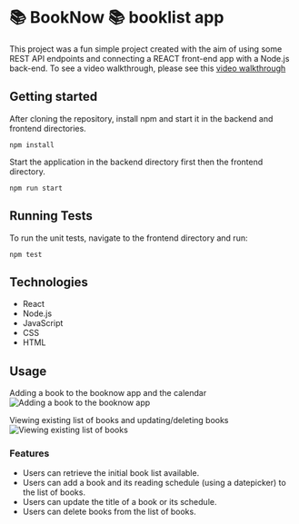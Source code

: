 # 📚 BookNow 📚 booklist app

This project was a fun simple project created with the aim of using some REST API endpoints and connecting a REACT front-end app with a Node.js back-end.
To see a video walkthrough, please see this  <a href="https://www.loom.com/share/9a04df10558142a09543223dda9fed63?sid=78a6dbc4-d372-4947-b074-d718c4c1929b"> video walkthrough </a>

## Getting started

After cloning the repository, install npm and start it in the backend and frontend directories.

```
npm install
```

Start the application in the backend directory first then the frontend directory.

```
npm run start
```

## Running Tests

To run the unit tests, navigate to the frontend directory and run:

```
npm test
```

## Technologies

- React
- Node.js
- JavaScript
- CSS
- HTML

## Usage
Adding a book to the booknow app and the calendar
![Adding a book to the booknow app](https://github.com/user-attachments/assets/0ef60f85-17cb-4912-b2c1-178d1f5f5cfc)

Viewing existing list of books and updating/deleting books
![Viewing existing list of books](https://github.com/user-attachments/assets/80461665-df04-4349-bb69-6708db4c990e)

### Features

- Users can retrieve the initial book list available.
- Users can add a book and its reading schedule (using a datepicker) to the list of books.
- Users can update the title of a book or its schedule.
- Users can delete books from the list of books.
  
